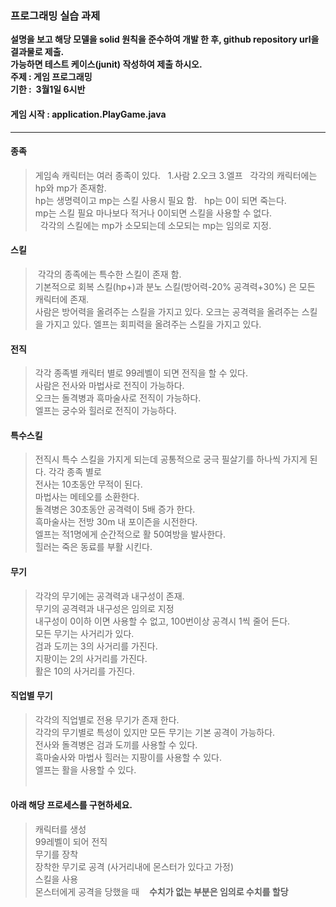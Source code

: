 
### 프로그래밍 실습 과제

**설명을 보고 해당 모델을 solid 원칙을 준수하여 개발 한 후, github repository url을 결과물로 제출.**  
**가능하면 테스트 케이스(junit) 작성하여 제출 하시오.**  
**주제 : 게임 프로그래밍**  
**기한 :  3월1일 6시반**  

#### 게임 시작 : application.PlayGame.java

-------------------------------------------------

#### 종족
>게임속 캐릭터는 여러 종족이 있다.     
1.사람 2.오크 3.엘프    
각각의 캐릭터에는 hp와 mp가 존재함.  
hp는 생명력이고 mp는 스킬 사용시 필요 함.      
hp는 0이 되면 죽는다.    
mp는 스킬 필요 마나보다 적거나 0이되면  스킬을 사용할 수 없다.    
 
각각의 스킬에는 mp가 소모되는데 소모되는 mp는 임의로 지정.    


#### 스킬
> 각각의 종족에는 특수한 스킬이 존재 함.    
기본적으로 회복 스킬(hp+)과 분노 스킬(방어력-20% 공격력+30%) 은 모든 캐릭터에 존재.  
사람은 방어력을 올려주는 스킬을 가지고 있다.
오크는 공격력을 올려주는 스킬을 가지고 있다.
엘프는 회피력을 올려주는 스킬을 가지고 있다.
 
#### 전직
>각각 종족별 캐릭터 별로 99레벨이 되면 전직을 할 수 있다.  
사람은 전사와 마법사로 전직이 가능하다.  
오크는 돌격병과 흑마술사로 전직이 가능하다.  
엘프는 궁수와 힐러로 전직이 가능하다.  
 
 #### 특수스킬
>전직시 특수 스킬을 가지게 되는데 공통적으로 궁극 필살기를 하나씩 가지게 된다.
각각 종족 별로  
전사는 10초동안 무적이 된다.  
마법사는 메테오를 소환한다.  
돌격병은 30초동안 공격력이 5배 증가 한다.  
흑마술사는 전방 30m 내 포이즌을 시전한다.  
엘프는 적1명에게 순간적으로 활 50여방을 발사한다.  
힐러는 죽은 동료를 부활 시킨다.  
 
 
#### 무기
>각각의 무기에는 공격력과 내구성이 존재.  
무기의 공격력과 내구성은 임의로 지정  
내구성이 0이하 이면 사용할 수 없고, 100번이상 공격시 1씩 줄어 든다.    
모든 무기는 사거리가 있다.     
검과 도끼는 3의 사거리를 가진다.  
지팡이는 2의 사거리를 가진다.  
활은 10의 사거리를 가진다.    


#### 직업별 무기
>각각의 직업별로 전용 무기가 존재 한다.  
각각의 무기별로 특성이 있지만 모든 무기는 기본 공격이 가능하다.  
전사와 돌격병은 검과 도끼를 사용할 수 있다.  
흑마술사와 마법사 힐러는 지팡이를 사용할 수 있다.  
엘프는 활을 사용할 수 있다.  
 
 
#### 아래 해당 프로세스를 구현하세요.
>캐릭터를 생성  
99레벨이 되어 전직  
무기를 장착  
장착한 무기로 공격 (사거리내에 몬스터가 있다고 가정)  
스킬을 사용  
몬스터에게 공격을 당했을 때   
 **수치가 없는 부분은 임의로 수치를 할당**
   
 
